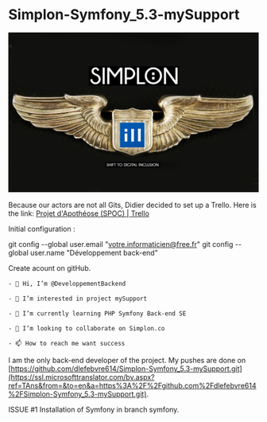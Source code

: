 # Simplon-Symfony_5.3-mySupport

![](image/README/1625988395649.png)

Because our actors are not all Gits, Didier decided to set up a Trello. Here is the link: [Projet d&#39;Apothéose (SPOC) | Trello](https://trello.com/b/56nBR4Av/projet-dapoth%C3%A9ose-spoc)

Initial configuration :

git config --global user.email "votre.informaticien@free.fr"
git config --global user.name "Développement back-end"

Create acount on gitHub.

```
- 👋 Hi, I’m @DeveloppementBackend
```

```
- 👀 I’m interested in project mySupport
```

```
- 🌱 I’m currently learning PHP Symfony Back-end SE
```

```
- 💞️ I’m looking to collaborate on Simplon.co
```

```
- 📫 How to reach me want success
```

I am the only back-end developer of the project. My pushes are done on [https://github.com/dlefebvre614/Simplon-Symfony_5.3-mySupport.git](https://ssl.microsofttranslator.com/bv.aspx?ref=TAns&from=&to=en&a=https%3A%2F%2Fgithub.com%2Fdlefebvre614%2FSimplon-Symfony_5.3-mySupport.git).

ISSUE #1 Installation of Symfony in branch symfony.
